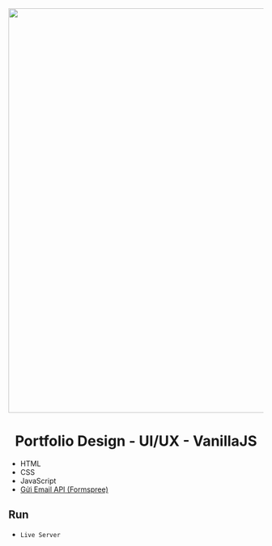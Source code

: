 <div align="center">
    <img src="https://developgreece.com/wp-content/uploads/2021/02/ux-ui-design-fb.png" width="800" />
</div>

<div align="center">
    <h1>Portfolio Design - UI/UX - VanillaJS</h1>
</div>

- HTML
- CSS
- JavaScript
- [Gửi Email API (Formspree)](https://formspree.io/)

## Run
- `Live Server`